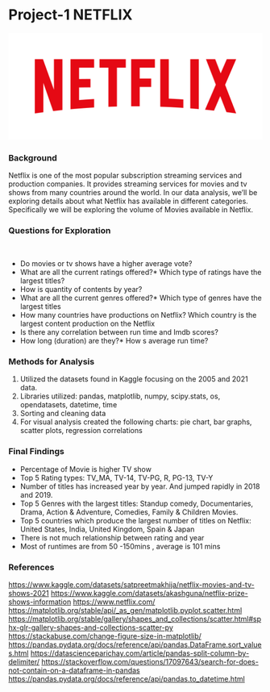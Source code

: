 # Project-1 NETFLIX

![alt=""](Netflix_Logo_RGB.png)

### Background
Netflix is one of the most popular subscription streaming services and production companies. It provides streaming services for movies and tv shows from many countries around the world.
In our data analysis, we’ll be exploring details about what Netflix has available in different categories. Specifically we will be exploring the volume of Movies available in Netflix. 

### Questions for Exploration
 
-  Do movies or tv shows have a higher average vote?
-  What are all the current ratings offered?* Which type of ratings have the largest titles?
- How is quantity of contents by year?
- What are all the current genres offered?* Which type of genres have the largest titles
- How many countries have productions on Netflix? Which country is the largest content production on the Netflix
- Is there any correlation between run time and Imdb scores?
- How long (duration) are they?* How s average run time?

### Methods for Analysis
1. Utilized the datasets found in Kaggle focusing on the 2005 and 2021 data. 
2. Libraries utilized: pandas, matplotlib, numpy, scipy.stats, os, opendatasets, datetime, time
3. Sorting and cleaning data
4. For visual analysis created the following charts: pie chart, bar graphs, scatter plots, regression correlations

### Final Findings
- Percentage of Movie is higher TV show
- Top 5 Rating types: TV_MA, TV-14, TV-PG, R, PG-13, TV-Y  
- Number of titles has increased year by year. And jumped rapidly in 2018 and 2019.
- Top 5 Genres with the largest titles: Standup comedy, Documentaries, Drama, Action & Adventure, Comedies, Family & Children Movies.
- Top 5 countries which produce the largest number of titles on Netflix: United States, India, United Kingdom, Spain & Japan
- There is not much relationship between rating and year
- Most of runtimes are from 50 -150mins , average is 101 mins

### References
https://www.kaggle.com/datasets/satpreetmakhija/netflix-movies-and-tv-shows-2021
https://www.kaggle.com/datasets/akashguna/netflix-prize-shows-information
https://www.netflix.com/
https://matplotlib.org/stable/api/_as_gen/matplotlib.pyplot.scatter.html
https://matplotlib.org/stable/gallery/shapes_and_collections/scatter.html#sphx-glr-gallery-shapes-and-collections-scatter-py
https://stackabuse.com/change-figure-size-in-matplotlib/
https://pandas.pydata.org/docs/reference/api/pandas.DataFrame.sort_values.html
https://datascienceparichay.com/article/pandas-split-column-by-delimiter/
https://stackoverflow.com/questions/17097643/search-for-does-not-contain-on-a-dataframe-in-pandas
https://pandas.pydata.org/docs/reference/api/pandas.to_datetime.html


